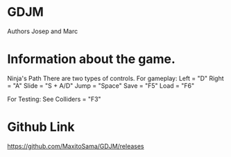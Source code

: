 # GDJM
Authors Josep and Marc

# Information about the game.
Ninja's Path
There are two types of controls.
For gameplay:
Left  = "D"
Right = "A"
Slide = "S + A/D"
Jump  = "Space"
Save  = "F5"
Load  = "F6"

For Testing:
See Colliders = "F3"

# Github Link
https://github.com/MaxitoSama/GDJM/releases


